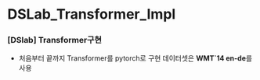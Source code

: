 # DSLab_Transformer_Impl

### [DSlab] Transformer구현
- 처음부터 끝까지 Transformer를 pytorch로 구현<dr/>
데이터셋은 **WMT`14 en-de**를 사용